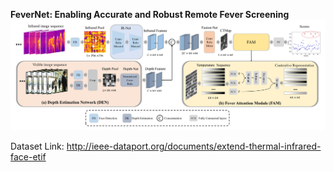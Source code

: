 **FeverNet: Enabling Accurate and Robust Remote Fever Screening**
![image](Image/Framework.jpg)

Dataset Link: http://ieee-dataport.org/documents/extend-thermal-infrared-face-etif
